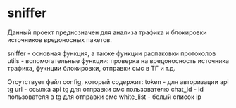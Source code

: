 # sniffer

Данный проект преднозначен для анализа трафика и блокировки источников вредоносных пакетов.

sniffer -  основная функция, а также функции распаковки протоколов
utils - вспомогательные функции: проверка на вредоносность источника трафика, фукнции блокировки, отправки смс в ТГ и т.д.

Отсутствует файл config, который содержит:
token - для авторизации api tg
url - ссылка api tg для отправки смс пользователю
chat_id - id пользователя в tg для отправки смс
white_list - белый список ip
